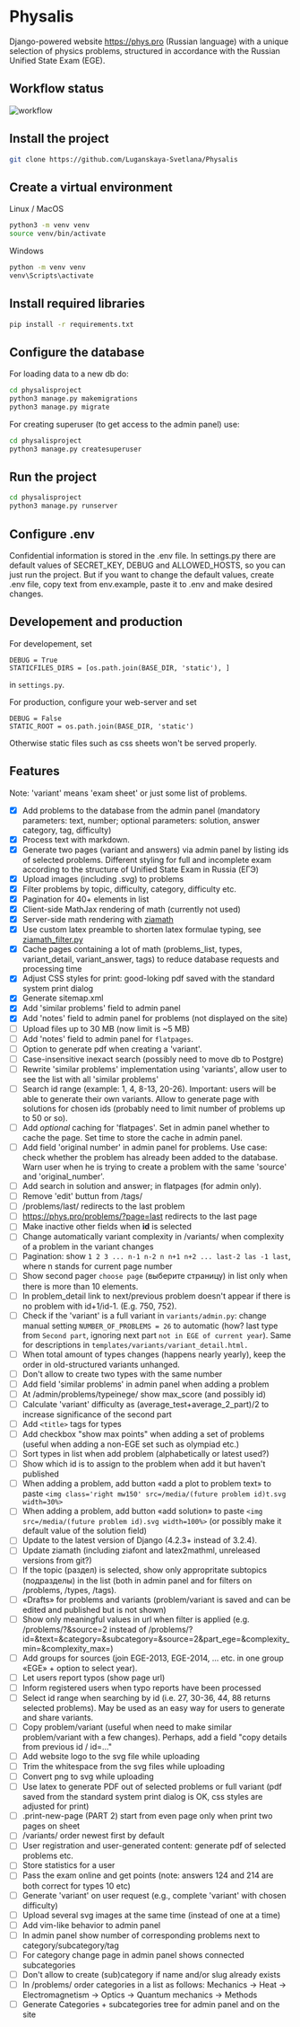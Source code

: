 # Physalis
Django-powered website https://phys.pro (Russian language) with a unique
selection of physics problems, structured in accordance with the Russian
Unified State Exam (EGE).

## Workflow status
![workflow](https://github.com/Luganskaya-Svetlana/Physalis/actions/workflows/python-package.yml/badge.svg)

## Install the project
```bash 
git clone https://github.com/Luganskaya-Svetlana/Physalis
```

## Create a virtual environment
Linux / MacOS

```bash
python3 -m venv venv
source venv/bin/activate
```

Windows

```bash
python -m venv venv
venv\Scripts\activate
```

## Install required libraries
```bash
pip install -r requirements.txt
```

## Configure the database
For loading data to a new db do:
```bash
cd physalisproject
python3 manage.py makemigrations
python3 manage.py migrate
```

For creating superuser (to get access to the admin panel) use:
```bash
cd physalisproject
python3 manage.py createsuperuser
```

## Run the project 
```bash
cd physalisproject
python3 manage.py runserver
```

## Configure .env
Confidential information is stored in the .env file.
In settings.py there are default values of SECRET_KEY, DEBUG and ALLOWED_HOSTS,
so you can just run the project. But if you want to change the default values,
create .env file, copy text from env.example, paste it to .env and make desired
changes.

## Developement and production
For developement, set
```
DEBUG = True
STATICFILES_DIRS = [os.path.join(BASE_DIR, 'static'), ]
```
in `settings.py`.

For production, configure your web-server and set
```
DEBUG = False
STATIC_ROOT = os.path.join(BASE_DIR, 'static')
```
Otherwise static files such as css sheets won't be served properly.

## Features
Note: 'variant' means 'exam sheet' or just some list of problems.

- [x] Add problems to the database from the admin panel (mandatory parameters:
  text, number; optional parameters: solution, answer category, tag,
  difficulty)
- [x] Process text with markdown.
- [x] Generate two pages (variant and answers) via admin panel by listing
  ids of selected problems. Different styling for full and incomplete exam
  according to the structure of Unified State Exam in Russia (ЕГЭ)
- [x] Upload images (including .svg) to problems
- [x] Filter problems by topic, difficulty, category, difficulty etc.
- [x] Pagination for 40+ elements in list
- [x] Client-side MathJax rendering of math (currently not used)
- [x] Server-side math rendering with
  [ziamath](https://github.com/cdelker/ziamath)
- [x] Use custom latex preamble to shorten latex formulae typing, see
  [ziamath_filter.py](https://github.com/Luganskaya-Svetlana/Physalis/blob/master/physalisproject/problems/templatetags/ziamath_filter.py)
- [x] Cache pages containing a lot of math (problems_list, types,
  variant_detail, variant_answer, tags) to reduce database requests and
  processing time
- [x] Adjust CSS styles for print: good-loking pdf saved with the standard
  system print dialog
- [x] Generate sitemap.xml
- [x] Add 'similar problems' field to admin panel
- [x] Add 'notes' field to admin panel for problems (not displayed on the site)
- [ ] Upload files up to 30 MB (now limit is ~5 MB)
- [ ] Add 'notes' field to admin panel for `flatpages`.
- [ ] Option to generate pdf when creating a 'variant'.
- [ ] Case-insensitive inexact search (possibly need to move db to Postgre)
- [ ] Rewrite 'similar problems' implementation using 'variants', allow user to
  see the list with all 'similar problems'
- [ ] Search id range (example: 1, 4, 8-13, 20-26). Important: users will be able to
  generate their own variants. Allow to generate page with solutions for chosen
  ids (probably need to limit number of problems up to 50 or so).
- [ ] Add *optional* caching for 'flatpages'.
  Set in admin panel whether to cache the page.
  Set time to store the cache in admin panel.
- [ ] Add field 'original number' in admin panel for problems. Use case: check
  whether the problem has already been added to the database. Warn user when he
  is trying to create a problem with the same 'source' and 'original_number'.
- [ ] Add search in solution and answer; in flatpages (for admin only).
- [ ] Remove 'edit' buttun from /tags/
- [ ] /problems/last/ redirects to the last problem
- [ ] https://phys.pro/problems/?page=last redirects to the last page
- [ ] Make inactive other fields when **id** is selected
- [ ] Change automatically variant complexity in /variants/ when complexity
  of a problem in the variant changes
- [ ] Pagination: show `1 2 3 ... n-1 n-2 n n+1 n+2 ... last-2 las -1 last`,
  where n stands for current page number
- [ ] Show second pager `choose page` (выберите страницу) in list only when there is
  more than 10 elements.
- [ ] In problem_detail link to next/previous problem doesn't appear if there 
  is no problem with id+1/id-1. (E.g. 750, 752).
- [ ] Check if the 'variant' is a full variant in `variants/admin.py`:
  change manual setting `NUMBER_OF_PROBLEMS = 26` to automatic (how?
  last type from `Second part`, ignoring next part
  `not in EGE of current year`).
  Same for descriptions in `templates/variants/variant_detail.html.`
- [ ] When total amount of types changes (happens nearly yearly), keep the
  order in old-structured variants unhanged.
- [ ] Don't allow to create two types with the same number
- [ ] Add field 'similar problems' in admin panel when adding a problem
- [ ] At /admin/problems/typeinege/ show max_score (and possibly id)
- [ ] Calculate 'variant' difficulty as (average_test+average_2_part)/2 to increase
  significance of the second part
- [ ] Add `<title>` tags for types
- [ ] Add checkbox "show max points" when adding a set of problems (useful when
  adding a non-EGE set such as olympiad etc.)
- [ ] Sort types in list when add problem (alphabetically or latest used?)
- [ ] Show which id is to assign to the problem when add it but haven't published
- [ ] When adding a problem, add button «add a plot to problem text» to paste
  `<img class='right mw150' src=/media/(future problem id)t.svg width=30%>`
- [ ] When adding a problem, add button «add solution» to paste
  `<img src=/media/(future problem id).svg width=100%>`
  (or possibly make it default value of the solution field)
- [ ] Update to the latest version of Django (4.2.3+ instead of 3.2.4).
- [ ] Update ziamath (including ziafont and latex2mathml, unreleased versions from git?)
- [ ] If the topic (раздел) is selected, show only appropritate subtopics
  (подразделы) in the list (both in admin panel and for filters on /problems,
  /types, /tags).
- [ ] «Drafts» for problems and variants (problem/variant is saved and can be
  edited and published but is not shown)
- [ ] Show only meaningful values in url when filter is applied (e.g.
  /problems/?&source=2 instead of
  /problems/?id=&text=&category=&subcategory=&source=2&part_ege=&complexity_min=&complexity_max=)
- [ ] Add groups for sources (join EGE-2013, EGE-2014, ... etc. in one group
  «EGE» + option to select year).
- [ ] Let users report typos (show page url)
- [ ] Inform registered users when typo reports have been processed
- [ ] Select id range when searching by id (i.e. 27, 30-36, 44, 88 returns selected
  problems). May be used as an easy way for users to generate and share variants.
- [ ] Copy problem/variant (useful when need to make similar problem/variant
  with a few changes). Perhaps, add a field "copy details from previous id / id=..."
- [ ] Add website logo to the svg file while uploading
- [ ] Trim the whitespace from the svg files while uploading
- [ ] Convert png to svg while uploading
- [ ] Use latex to generate PDF out of selected problems or full variant (pdf
  saved from the standard system print dialog is OK, css styles are adjusted
  for print)
- [ ] .print-new-page (PART 2) start from even page only when print
  two pages on sheet
- [ ] /variants/ order newest first by default
- [ ] User registration and user-generated content: generate pdf of selected
  problems etc.
- [ ] Store statistics for a user
- [ ] Pass the exam online and get points (note: answers 124 and 214 are both correct for
  types 10 etc)
- [ ] Generate 'variant' on user request (e.g., complete 'variant' with chosen difficulty)
- [ ] Upload several svg images at the same time (instead of one at a time)
- [ ] Add vim-like behavior to admin panel
- [ ] In admin panel show number of corresponding problems next to
  category/subcategory/tag
- [ ] For category change page in admin panel shows connected subcategories
- [ ] Don't allow to create (sub)category if name and/or slug already
  exists
- [ ] In /problems/ order categories in a list as follows:
  Mechanics → Heat → Electromagnetism → Optics → Quantum mechanics → Methods
- [ ] Generate Categories + subcategories tree for admin panel and on the site
